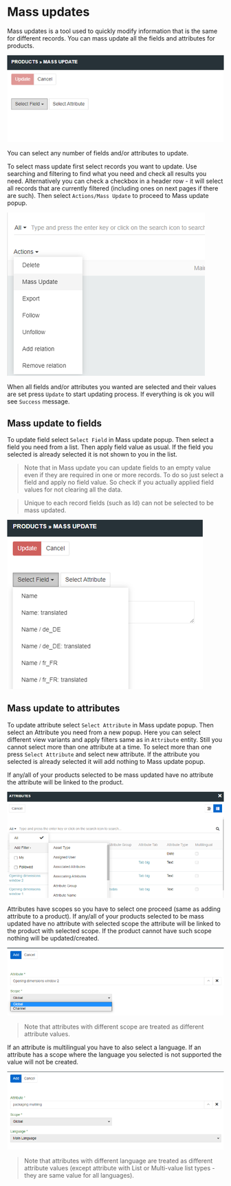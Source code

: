 # Mass updates

Mass updates is a tool used to quickly modify information that is the same for different records. You can mass update all the fields and attributes for products.

![Mass update select](../_assets/user-guide/mass-update/mass-update-options.png)

You can select any number of fields and/or attributes to update.

To select mass update first select records you want to update. Use searching and filtering to find what you need and check all results you need. Alternatively you can check a checkbox in a header row - it will select all records that are currently filtered (including ones on next pages if there are such). Then select `Actions/Mass Update` to proceed to Mass update popup.

![Selecting mass update](../_assets/user-guide/mass-update/mass-update-select.png)

When all fields and/or attributes you wanted are selected and their values are set press `Update` to start updating process. If everything is ok you will see `Success` message.

## Mass update to fields

To update field select `Select Field` in Mass update popup. Then select a field you need from a list. Then apply field value as usual. If the field you selected is already selected it is not shown to you in the list.

> Note that in Mass update you can update fields to an empty value even if they are required in one or more records. To do so just select a field and apply no field value. So check if you actually applied field values for not clearing all the data.

> Unique to each record fields (such as Id) can not be selected to be mass updated.

![Mass update to fields](../_assets/user-guide/mass-update/mass-update-field.png)

## Mass update to attributes

To update attribute select `Select Attribute` in Mass update popup. Then select an Attribute you need from a new popup. Here you can select different view variants and apply filters same as in `Attribute` entity. Still you cannot select more than one attribute at a time. To select more than one press `Select Attribute` and select new attribute. If the attribute you selected is already selected it will add nothing to Mass update popup.

If any/all of your products selected to be mass updated have no attribute the attribute will be linked to the product.

![Mass update to attributes](../_assets/user-guide/mass-update/mass-update-atribute-popup.png)

Attributes have scopes so you have to select one proceed (same as adding attribute to a product). If any/all of your products selected to be mass updated have no attribute with selected scope the attribute will be linked to the product with selected scope. If the product cannot have such scope nothing will be updated/created.

![Mass update to attributes scope](../_assets/user-guide/mass-update/mass-update-atribute-noml.png)

> Note that attributes with different scope are treated as different attribute values.

If an attribute is multilingual you have to also select a language. If an attribute has a scope where the language you selected is not supported the value will not be created.

![Mass update to attributes language](../_assets/user-guide/mass-update/mass-update-atribute-ml.png)

> Note that attributes with different language are treated as different attribute values (except attribute with List or Multi-value list types - they are same value for all languages).